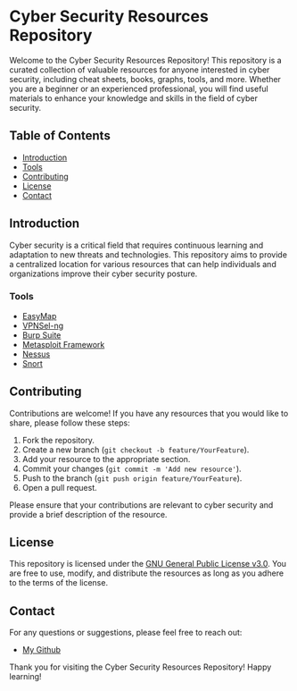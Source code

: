 # Cyber Security Resources Repository

Welcome to the Cyber Security Resources Repository! This repository is a curated collection of valuable resources for anyone interested in cyber security, including cheat sheets, books, graphs, tools, and more. Whether you are a beginner or an experienced professional, you will find useful materials to enhance your knowledge and skills in the field of cyber security.

## Table of Contents

- [Introduction](#introduction)
- [Tools](#tools)
- [Contributing](#contributing)
- [License](#license)
- [Contact](#contact)

## Introduction

Cyber security is a critical field that requires continuous learning and adaptation to new threats and technologies. This repository aims to provide a centralized location for various resources that can help individuals and organizations improve their cyber security posture.

### Tools

- [EasyMap](https://github.com/KaliforniaGator/EasyMap)
- [VPNSel-ng](https://github.com/KaliforniaGator/VPNSel)
- [Burp Suite](https://portswigger.net/burp/communitydownload)
- [Metasploit Framework](https://www.metasploit.com/)
- [Nessus](https://www.tenable.com/downloads/nessus)
- [Snort](https://www.snort.org/)

## Contributing

Contributions are welcome! If you have any resources that you would like to share, please follow these steps:

1. Fork the repository.
2. Create a new branch (`git checkout -b feature/YourFeature`).
3. Add your resource to the appropriate section.
4. Commit your changes (`git commit -m 'Add new resource'`).
5. Push to the branch (`git push origin feature/YourFeature`).
6. Open a pull request.

Please ensure that your contributions are relevant to cyber security and provide a brief description of the resource.

## License

This repository is licensed under the [GNU General Public License v3.0](https://www.gnu.org/licenses/gpl-3.0.html). You are free to use, modify, and distribute the resources as long as you adhere to the terms of the license.

## Contact

For any questions or suggestions, please feel free to reach out:
- [My Github](https://github.com/kaliforniagator)

Thank you for visiting the Cyber Security Resources Repository! Happy learning!
